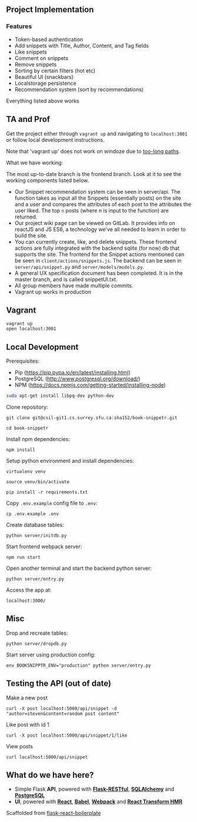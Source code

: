 ## Project Implementation 

### Features

- Token-based authentication
- Add snippets with Title, Author, Content, and Tag fields
- Like snippets
- Comment on snippets
- Remove snippets
- Sorting by certain filters (hot etc)
- Beautiful UI (snackbars)
- Localstorage persistence 
- Recommendation system (sort by recommendations)

Everything listed above works

## TA and Prof

Get the project either through `vagrant up` and navigating to `localhost:3001` or follow local development instructions.

Note that 'vagrant up' does not work on windoze due to [too-long paths](https://harvsworld.com/2015/how-to-fix-npm-install-errors-on-vagrant-on-windows-because-the-paths-are-too-long/).

What we have working:

The most up-to-date branch is the frontend branch. Look at it to see the working components listed below.

- Our Snippet recommendation system can be seen in server/api. The function
  takes as input all the Snippets (essentially posts) on the site and a user
  and compares the attributes of each post to the attributes the user liked.
  The top `n` posts (where n is input to the function) are returned.
- Our project wiki page can be viewed on GitLab. It provides info on reactJS
  and JS ES6, a technology we've all needed to learn in order to build the
  site.
- You can currently create, like, and delete snippets. These frontend actions
  are fully integrated with the backend sqlite (for now) db that supports the
  site. The frontend for the Snippet actions mentioned can be seen in
  `client/actions/snippets.js`. The backend can be seen in
  `server/api/snippet.py` and `server/models/models.py`.
- A general UX specification document has been completed. It is in the master
  branch, and is called snippetUI.txt.
- All group members have made multiple commits.
- Vagrant up works in production

## Vagrant

```
vagrant up
open localhost:3001
```

## Local Development


Prerequisites:

- Pip (https://pip.pypa.io/en/latest/installing.html)
- PostgreSQL (http://www.postgresql.org/download/)
- NPM (https://docs.npmjs.com/getting-started/installing-node)

```bash
sudo apt-get install libpq-dev python-dev
```

Clone repository:

```
git clone git@csil-git1.cs.surrey.sfu.ca:sha152/book-snippetr.git

cd book-snippetr
```

Install npm dependencies:

```
npm install
```

Setup python environment and install dependencies:

```
virtualenv venv

source venv/bin/activate

pip install -r requirements.txt
```

Copy `.env.example` config file to `.env`:

```
cp .env.example .env
```

Create database tables:

```
python server/initdb.py
```

Start frontend webpack server:

```
npm run start

```

Open another terminal and start the backend python server:

```
python server/entry.py

```

Access the app at:

```
localhost:3000/
```

## Misc

Drop and recreate tables:

```
python server/dropdb.py
````

Start server using production config:

```
env BOOKSNIPPTR_ENV="production" python server/entry.py
```

## Testing the API (out of date)

Make a new post

```
curl -X post localhost:5000/api/snippet -d "author=steven&content=random post content"
```

Like post with id 1
```
curl -X post localhost:5000/api/snippet/1/like

```

View posts
```
curl localhost:5000/api/snippet

```

## What do we have here?

- Simple Flask **API**, powered with [**Flask-RESTful**](https://flask-restful.readthedocs.org/en/0.3.3/), [**SQLAlchemy**](http://www.sqlalchemy.org/) and [**PostgreSQL**](http://www.postgresql.org/)
- **UI**, powered with [**React**](http://facebook.github.io/react/), [**Babel**](https://babeljs.io/), [**Webpack**](http://webpack.github.io/) and [**React Transform HMR**](https://github.com/gaearon/react-transform-hmr)

Scaffolded from [flask-react-boilerplate](https://github.com/alexkuz/flask-react-boilerplate)
